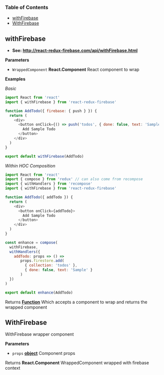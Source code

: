 <!-- Generated by documentation.js. Update this documentation by updating the source code. -->

### Table of Contents

-   [withFirebase](#withfirebase)
-   [WithFirebase](#withfirebase-1)

## withFirebase

-   **See: <http://react-redux-firebase.com/api/withFirebase.html>**

**Parameters**

-   `WrappedComponent` **React.Component** React component to wrap

**Examples**

_Basic_

```javascript
import React from 'react'
import { withFirebase } from 'react-redux-firebase'

function AddTodo({ firebase: { push } }) {
  return (
    <div>
      <button onClick={() => push('todos', { done: false, text: 'Sample' })}>
        Add Sample Todo
      </button>
    </div>
  )
}

export default withFirebase(AddTodo)
```

_Within HOC Composition_

```javascript
import React from 'react'
import { compose } from 'redux' // can also come from recompose
import { withHandlers } from 'recompose'
import { withFirebase } from 'react-redux-firebase'

function AddTodo({ addTodo }) {
  return (
    <div>
      <button onClick={addTodo}>
        Add Sample Todo
      </button>
    </div>
  )
}

const enhance = compose(
  withFirebase,
  withHandlers({
    addTodo: props => () =>
       props.firestore.add(
         { collection: 'todos' },
         { done: false, text: 'Sample' }
       )
  })
)

export default enhance(AddTodo)
```

Returns **[Function](https://developer.mozilla.org/docs/Web/JavaScript/Reference/Statements/function)** Which accepts a component to wrap and returns the
wrapped component

## WithFirebase

WithFirebase wrapper component

**Parameters**

-   `props` **[object](https://developer.mozilla.org/docs/Web/JavaScript/Reference/Global_Objects/Object)** Component props

Returns **React.Component** WrappedComponent wrapped with firebase context
